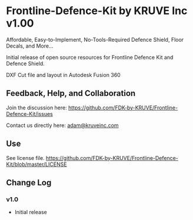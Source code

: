 # Frontline-Defence-Kit by KRUVE Inc v1.00
Affordable, Easy-to-Implement, No-Tools-Required Defence Shield, Floor Decals, and More...

Initial release of open source resources for Frontline Defence Kit and Defence Shield.

DXF Cut file and layout in Autodesk Fusion 360

## Feedback, Help, and Collaboration

Join the discussion here: https://github.com/FDK-by-KRUVE/Frontline-Defence-Kit/issues

Contact us directly here: adam@kruveinc.com

## Use

See license file.
https://github.com/FDK-by-KRUVE/Frontline-Defence-Kit/blob/master/LICENSE


## Change Log

### v1.0
  - Initial release

